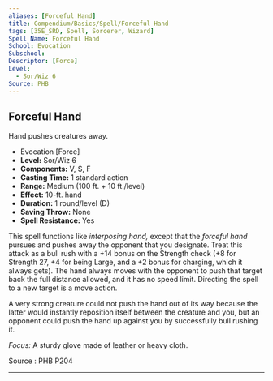 ```yaml
---
aliases: [Forceful Hand]
title: Compendium/Basics/Spell/Forceful Hand
tags: [35E_SRD, Spell, Sorcerer, Wizard]
Spell Name: Forceful Hand
School: Evocation
Subschool: 
Descriptor: [Force]
Level:
  - Sor/Wiz 6
Source: PHB
---
```



## Forceful Hand

Hand pushes creatures away.

*   Evocation [Force]
*   **Level:** Sor/Wiz 6
*   **Components:** V, S, F
*   **Casting Time:** 1 standard action
*   **Range:** Medium (100 ft. + 10 ft./level)
*   **Effect:** 10-ft. hand
*   **Duration:** 1 round/level (D)
*   **Saving Throw:** None
*   **Spell Resistance:** Yes

<p>This spell functions like <i>interposing hand,</i> except that the <i>forceful hand</i> pursues and pushes away the opponent that you designate. Treat this attack as a bull rush with a +14 bonus on the Strength check (+8 for Strength 27, +4 for being Large, and a +2 bonus for charging, which it always gets). The hand always moves with the opponent to push that target back the full distance allowed, and it has no speed limit. Directing the spell to a new target is a move action.</p><p>A very strong creature could not push the hand out of its way because the latter would instantly reposition itself between the creature and you, but an opponent could push the hand up against you by successfully bull rushing it.</p><p><i>Focus:</i> A sturdy glove made of leather or heavy cloth.</p>

Source : PHB P204

---
